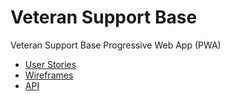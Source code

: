 # Veteran Support Base

Veteran Support Base Progressive Web App (PWA)

- [User Stories](./docs/user-stories.md)
- [Wireframes](./docs/wireframes.md)
- [API](./api/readme.md)
